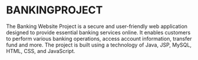 # BANKINGPROJECT
The Banking Website Project is a secure and user-friendly web application designed to provide essential banking services online. It enables customers to perform various banking operations, access account information, transfer fund and more. The project is built using a technology of Java, JSP, MySQL, HTML, CSS, and JavaScript.
